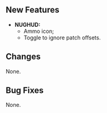## New Features

- **NUGHUD:**
  - Ammo icon;
  - Toggle to ignore patch offsets.

## Changes

None.

## Bug Fixes

None.
